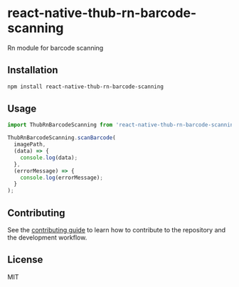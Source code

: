 # react-native-thub-rn-barcode-scanning

Rn module for barcode scanning

## Installation

```sh
npm install react-native-thub-rn-barcode-scanning
```

## Usage

```js
import ThubRnBarcodeScanning from 'react-native-thub-rn-barcode-scanning';

ThubRnBarcodeScanning.scanBarcode(
  imagePath,
  (data) => {
    console.log(data);
  },
  (errorMessage) => {
    console.log(errorMessage);
  }
);
```

## Contributing

See the [contributing guide](CONTRIBUTING.md) to learn how to contribute to the repository and the development workflow.

## License

MIT
